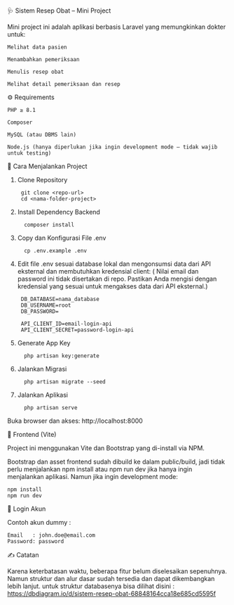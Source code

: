 🩺 Sistem Resep Obat – Mini Project

Mini project ini adalah aplikasi berbasis Laravel yang memungkinkan dokter untuk:

    Melihat data pasien

    Menambahkan pemeriksaan

    Menulis resep obat

    Melihat detail pemeriksaan dan resep

⚙️ Requirements

    PHP ≥ 8.1

    Composer

    MySQL (atau DBMS lain)

    Node.js (hanya diperlukan jika ingin development mode – tidak wajib untuk testing)

🚀 Cara Menjalankan Project

1. Clone Repository

        git clone <repo-url>
        cd <nama-folder-project>

2. Install Dependency Backend

         composer install        

3. Copy dan Konfigurasi File .env

         cp .env.example .env

4. Edit file .env sesuai database lokal dan mengonsumsi data dari API eksternal dan membutuhkan kredensial client: (
   Nilai email dan password ini tidak disertakan di repo. Pastikan Anda mengisi dengan kredensial yang sesuai untuk
   mengakses data dari API
   eksternal.)

        DB_DATABASE=nama_database
        DB_USERNAME=root
        DB_PASSWORD=
        
        API_CLIENT_ID=email-login-api
        API_CLIENT_SECRET=password-login-api

5. Generate App Key

         php artisan key:generate

6. Jalankan Migrasi

         php artisan migrate --seed

7. Jalankan Aplikasi

         php artisan serve

Buka browser dan akses: http://localhost:8000

🧩 Frontend (Vite)

Project ini menggunakan Vite dan Bootstrap yang di-install via NPM.

Bootstrap dan asset frontend sudah dibuild ke dalam public/build, jadi tidak perlu menjalankan npm install atau npm
run dev jika hanya ingin menjalankan aplikasi.
Namun jika ingin development mode:

    npm install
    npm run dev

🔐 Login Akun

Contoh akun dummy :

    Email   : john.doe@email.com
    Password: password

✍️ Catatan

Karena keterbatasan waktu, beberapa fitur belum diselesaikan sepenuhnya. Namun struktur dan alur dasar sudah tersedia
dan dapat dikembangkan lebih lanjut.
untuk struktur databasenya bisa dilihat disini : https://dbdiagram.io/d/sistem-resep-obat-68848164cca18e685cd5595f
